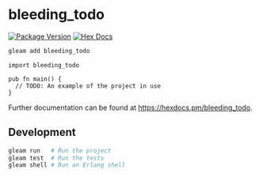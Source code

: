 # bleeding_todo

[![Package Version](https://img.shields.io/hexpm/v/bleeding_todo)](https://hex.pm/packages/bleeding_todo)
[![Hex Docs](https://img.shields.io/badge/hex-docs-ffaff3)](https://hexdocs.pm/bleeding_todo/)

```sh
gleam add bleeding_todo
```
```gleam
import bleeding_todo

pub fn main() {
  // TODO: An example of the project in use
}
```

Further documentation can be found at <https://hexdocs.pm/bleeding_todo>.

## Development

```sh
gleam run   # Run the project
gleam test  # Run the tests
gleam shell # Run an Erlang shell
```
